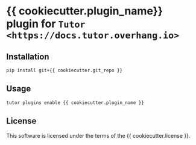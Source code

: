 # {{ cookiecutter.plugin_name}} plugin for `Tutor <https://docs.tutor.overhang.io>`

Installation
------------

`pip install git+{{ cookiecutter.git_repo }}`

Usage
-----

`tutor plugins enable {{ cookiecutter.plugin_name }}`


License
-------

This software is licensed under the terms of the {{ cookiecutter.license }}.
